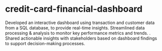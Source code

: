 # credit-card-financial-dashboard
Developed an interactive dashboard using transaction and customer data from a SQL database, to provide real-time insights. Streamlined data processing &amp; analysis to monitor key performance metrics and trends. . Shared actionable insights with stakeholders based on dashboard findings to support decision-making processes.
